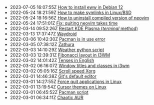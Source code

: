 * 2023-07-05 16:07:55Z [How to install eww in Debian 12](../18)
* 2022-05-24 18:21:59Z [How to make symlinks in Linux/BSD](../17)
* 2022-05-24 18:16:56Z [How to uninstall compiled version of neovim](../16)
* 2022-05-24 17:51:01Z [Fix: quiting neovim takes time](../15)
* 2022-03-14 09:52:26Z [Restart KDE Plasma (*terminal* method)](../14)
* 2022-03-13 17:37:47Z [Waydroid](../13)
* 2022-03-06 10:42:30Z [Pacman is in use error](../12)
* 2022-03-05 07:38:12Z [Zathura](../11)
* 2022-03-03 14:10:29Z [Weather python script](../10)
* 2022-03-03 12:39:31Z [Fibonacci layout in I3WM](../9)
* 2022-03-02 14:01:42Z [Tenses in English](../8)
* 2022-03-02 06:16:07Z [Window titles and classes in i3wm](../7)
* 2022-03-02 05:05:16Z [Scroll speed Xorg](../6)
* 2022-03-01 14:46:38Z [Git's default editor](../5)
* 2022-03-01 14:27:55Z [Force quit applications in Linux](../4)
* 2022-03-01 13:19:54Z [Cursor themes on Linux](../3)
* 2022-03-01 06:45:52Z [Pacman script](../2)
* 2022-03-01 06:34:11Z [Chaotic AUR](../1)
